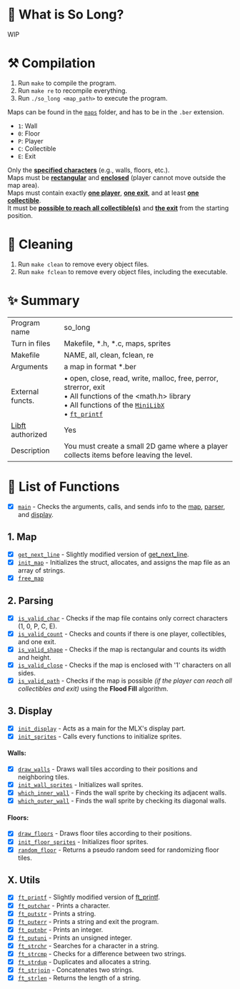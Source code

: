 # 🦊 What is So Long?

WIP

# ⚒️ Compilation

1. Run `make` to compile the program.
2. Run `make re` to recompile everything.
3. Run `./so_long <map_path>` to execute the program.

Maps can be found in the [`maps`](https://github.com/flmarsou/so_long/tree/main/maps) folder, and has to be in the `.ber` extension.
- `1`: Wall
- `0`: Floor
- `P`: Player
- `C`: Collectible
- `E`: Exit

Only the <ins>**specified characters**</ins> (e.g., walls, floors, etc.). \
Maps must be <ins>**rectangular**</ins> and <ins>**enclosed**</ins> (player cannot move outside the map area). \
Maps must contain exactly <ins>**one player**</ins>, <ins>**one exit**</ins>, and at least <ins>**one collectible**</ins>. \
It must be <ins>**possible to reach all collectible(s)**</ins> and <ins>**the exit**</ins> from the starting position.

# 🧼 Cleaning

1. Run `make clean` to remove every object files.
2. Run `make fclean` to remove every object files, including the executable.

# ✨ Summary

|     |     |
| --- | --- |
| Program name | so_long |
| Turn in files | Makefile, *.h, *.c, maps, sprites |
| Makefile | NAME, all, clean, fclean, re |
| Arguments | a map in format *.ber |
| External functs. | • open, close, read, write, malloc, free, perror, strerror, exit <br> • All functions of the <math.h> library <br> • All functions of the [`MiniLibX`](https://github.com/42Paris/minilibx-linux) <br> • [`ft_printf`](https://github.com/flmarsou/ft_printf)|
| [Libft](https://github.com/flmarsou/libft) authorized | Yes |
| Description | You must create a small 2D game where a player collects items before leaving the level. |

# 📑 List of Functions

- [x] [`main`](https://github.com/flmarsou/push_swap/blob/main/src/main.c) - Checks the arguments, calls, and sends info to the [map](https://github.com/flmarsou/so_long/tree/main/src/map), [parser](https://github.com/flmarsou/so_long/tree/main/src/parser), and [display](https://github.com/flmarsou/so_long/tree/main/src/display).

## 1. Map
- [x] [`get_next_line`](https://github.com/flmarsou/so_long/blob/main/src/map/get_next_line.c) - Slightly modified version of [get_next_line](https://github.com/flmarsou/get_next_line).
- [x] [`init_map`](https://github.com/flmarsou/so_long/blob/main/src/map/init_map.c) - Initializes the struct, allocates, and assigns the map file as an array of strings.
- [x] [`free_map`](https://github.com/flmarsou/so_long/blob/main/src/map/free_map.c)

## 2. Parsing
- [x] [`is_valid_char`](https://github.com/flmarsou/so_long/blob/main/src/parser/is_valid_char.c) - Checks if the map file contains only correct characters (1, 0, P, C, E).
- [x] [`is_valid_count`](https://github.com/flmarsou/so_long/blob/main/src/parser/is_valid_count.c) - Checks and counts if there is one player, collectibles, and one exit.
- [x] [`is_valid_shape`](https://github.com/flmarsou/so_long/blob/main/src/parser/is_valid_shape.c) - Checks if the map is rectangular and counts its width and height.
- [x] [`is_valid_close`](https://github.com/flmarsou/so_long/blob/main/src/parser/is_valid_close.c) - Checks if the map is enclosed with '1' characters on all sides.
- [x] [`is_valid_path`](https://github.com/flmarsou/so_long/blob/main/src/parser/is_valid_path.c) - Checks if the map is possible *(if the player can reach all collectibles and exit)* using the **Flood Fill** algorithm.

## 3. Display
- [x] [`init_display`](https://github.com/flmarsou/so_long/blob/main/src/display/init_display.c) - Acts as a main for the MLX's display part.
- [x] [`init_sprites`](https://github.com/flmarsou/so_long/blob/main/src/display/init_sprites.c) - Calls every functions to initialize sprites.
#### Walls:
- [x] [`draw_walls`](https://github.com/flmarsou/so_long/blob/main/src/display/walls/draw_walls.c) - Draws wall tiles according to their positions and neighboring tiles.
- [x] [`init_wall_sprites`](https://github.com/flmarsou/so_long/blob/main/src/display/walls/init_wall_sprites.c) - Initializes wall sprites.
- [x] [`which_inner_wall`](https://github.com/flmarsou/so_long/blob/main/src/display/walls/which_inner_wall.c) - Finds the wall sprite by checking its adjacent walls.
- [x] [`which_outer_wall`](https://github.com/flmarsou/so_long/blob/main/src/display/walls/which_outer_wall.c) - Finds the wall sprite by checking its diagonal walls.
#### Floors:
- [x] [`draw_floors`](https://github.com/flmarsou/so_long/blob/main/src/display/floors/draw_floors.c) - Draws floor tiles according to their positions.
- [x] [`init_floor_sprites`](https://github.com/flmarsou/so_long/blob/main/src/display/floors/init_floor_sprites.c) - Initializes floor sprites.
- [x] [`random_floor`](https://github.com/flmarsou/so_long/blob/main/src/display/floors/random_floor.c) - Returns a pseudo random seed for randomizing floor tiles.

## X. Utils
- [x] [`ft_printf`](https://github.com/flmarsou/so_long/blob/main/src/utils/ft_printf.c) - Slightly modified version of [ft_printf](https://github.com/flmarsou/ft_printf).
- [x] [`ft_putchar`](https://github.com/flmarsou/so_long/blob/main/src/utils/ft_putchar.c) - Prints a character.
- [x] [`ft_putstr`](https://github.com/flmarsou/so_long/blob/main/src/utils/ft_putstr.c) - Prints a string.
- [x] [`ft_puterr`](https://github.com/flmarsou/so_long/blob/main/src/utils/ft_puterr.c) - Prints a string and exit the program.
- [x] [`ft_putnbr`](https://github.com/flmarsou/so_long/blob/main/src/utils/ft_putnbr.c) - Prints an integer.
- [x] [`ft_putuni`](https://github.com/flmarsou/so_long/blob/main/src/utils/ft_putuni.c) - Prints an unsigned integer.
- [x] [`ft_strchr`](https://github.com/flmarsou/so_long/blob/main/src/utils/ft_strchr.c) - Searches for a character in a string.
- [x] [`ft_strcmp`](https://github.com/flmarsou/so_long/blob/main/src/utils/ft_strcmp.c) - Checks for a difference between two strings.
- [x] [`ft_strdup`](https://github.com/flmarsou/so_long/blob/main/src/utils/ft_strdup.c) - Duplicates and allocates a string.
- [x] [`ft_strjoin`](https://github.com/flmarsou/so_long/blob/main/src/utils/ft_strjoin.c) - Concatenates two strings.
- [x] [`ft_strlen`](https://github.com/flmarsou/so_long/blob/main/src/utils/ft_strlen.c) - Returns the length of a string.
